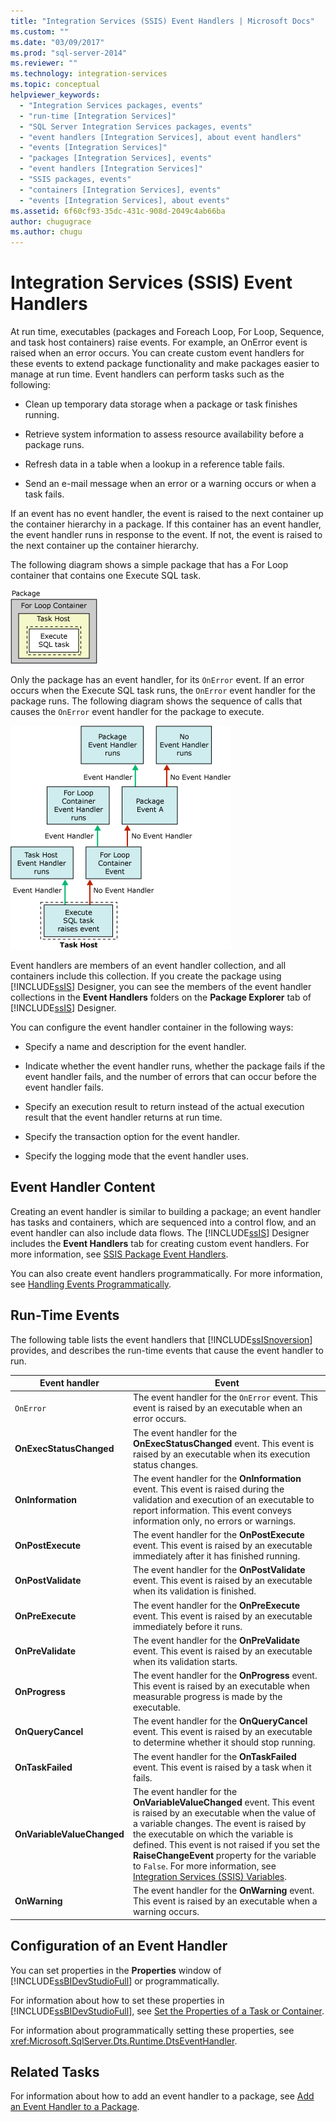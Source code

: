 ```yaml
---
title: "Integration Services (SSIS) Event Handlers | Microsoft Docs"
ms.custom: ""
ms.date: "03/09/2017"
ms.prod: "sql-server-2014"
ms.reviewer: ""
ms.technology: integration-services
ms.topic: conceptual
helpviewer_keywords: 
  - "Integration Services packages, events"
  - "run-time [Integration Services]"
  - "SQL Server Integration Services packages, events"
  - "event handlers [Integration Services], about event handlers"
  - "events [Integration Services]"
  - "packages [Integration Services], events"
  - "event handlers [Integration Services]"
  - "SSIS packages, events"
  - "containers [Integration Services], events"
  - "events [Integration Services], about events"
ms.assetid: 6f60cf93-35dc-431c-908d-2049c4ab66ba
author: chugugrace
ms.author: chugu
---
```

# Integration Services (SSIS) Event Handlers
  At run time, executables (packages and Foreach Loop, For Loop, Sequence, and task host containers) raise events. For example, an OnError event is raised when an error occurs. You can create custom event handlers for these events to extend package functionality and make packages easier to manage at run time. Event handlers can perform tasks such as the following:

-   Clean up temporary data storage when a package or task finishes running.

-   Retrieve system information to assess resource availability before a package runs.

-   Refresh data in a table when a lookup in a reference table fails.

-   Send an e-mail message when an error or a warning occurs or when a task fails.

 If an event has no event handler, the event is raised to the next container up the container hierarchy in a package. If this container has an event handler, the event handler runs in response to the event. If not, the event is raised to the next container up the container hierarchy.

 The following diagram shows a simple package that has a For Loop container that contains one Execute SQL task.

 ![Package, For Loop, task host, and Execute SQL task](media/mw-dts-eventhandlerpkg.gif "Package, For Loop, task host, and Execute SQL task")

 Only the package has an event handler, for its `OnError` event. If an error occurs when the Execute SQL task runs, the `OnError` event handler for the package runs. The following diagram shows the sequence of calls that causes the `OnError` event handler for the package to execute.

 ![Event handler flow](media/mw-dts-eventhandlers.gif "Event handler flow")

 Event handlers are members of an event handler collection, and all containers include this collection. If you create the package using [!INCLUDE[ssIS](../includes/ssis-md.md)] Designer, you can see the members of the event handler collections in the **Event Handlers** folders on the **Package Explorer** tab of [!INCLUDE[ssIS](../includes/ssis-md.md)] Designer.

 You can configure the event handler container in the following ways:

-   Specify a name and description for the event handler.

-   Indicate whether the event handler runs, whether the package fails if the event handler fails, and the number of errors that can occur before the event handler fails.

-   Specify an execution result to return instead of the actual execution result that the event handler returns at run time.

-   Specify the transaction option for the event handler.

-   Specify the logging mode that the event handler uses.

## Event Handler Content
 Creating an event handler is similar to building a package; an event handler has tasks and containers, which are sequenced into a control flow, and an event handler can also include data flows. The [!INCLUDE[ssIS](../includes/ssis-md.md)] Designer includes the **Event Handlers** tab for creating custom event handlers. For more information, see [SSIS Package Event Handlers](integration-services-ssis-event-handlers.md).

 You can also create event handlers programmatically. For more information, see [Handling Events Programmatically](building-packages-programmatically/handling-events-programmatically.md).

## Run-Time Events
 The following table lists the event handlers that [!INCLUDE[ssISnoversion](../includes/ssisnoversion-md.md)] provides, and describes the run-time events that cause the event handler to run.

|Event handler|Event|
|-------------------|-----------|
|`OnError`|The event handler for the `OnError` event. This event is raised by an executable when an error occurs.|
|**OnExecStatusChanged**|The event handler for the **OnExecStatusChanged** event. This event is raised by an executable when its execution status changes.|
|**OnInformation**|The event handler for the **OnInformation** event. This event is raised during the validation and execution of an executable to report information. This event conveys information only, no errors or warnings.|
|**OnPostExecute**|The event handler for the **OnPostExecute** event. This event is raised by an executable immediately after it has finished running.|
|**OnPostValidate**|The event handler for the **OnPostValidate** event. This event is raised by an executable when its validation is finished.|
|**OnPreExecute**|The event handler for the **OnPreExecute** event. This event is raised by an executable immediately before it runs.|
|**OnPreValidate**|The event handler for the **OnPreValidate** event. This event is raised by an executable when its validation starts.|
|**OnProgress**|The event handler for the **OnProgress** event. This event is raised by an executable when measurable progress is made by the executable.|
|**OnQueryCancel**|The event handler for the **OnQueryCancel** event. This event is raised by an executable to determine whether it should stop running.|
|**OnTaskFailed**|The event handler for the **OnTaskFailed** event. This event is raised by a task when it fails.|
|**OnVariableValueChanged**|The event handler for the **OnVariableValueChanged** event. This event is raised by an executable when the value of a variable changes. The event is raised by the executable on which the variable is defined. This event is not raised if you set the **RaiseChangeEvent** property for the variable to `False`. For more information, see [Integration Services &#40;SSIS&#41; Variables](integration-services-ssis-variables.md).|
|**OnWarning**|The event handler for the **OnWarning** event. This event is raised by an executable when a warning occurs.|

## Configuration of an Event Handler
 You can set properties in the **Properties** window of [!INCLUDE[ssBIDevStudioFull](../includes/ssbidevstudiofull-md.md)] or programmatically.

 For information about how to set these properties in [!INCLUDE[ssBIDevStudioFull](../includes/ssbidevstudiofull-md.md)], see [Set the Properties of a Task or Container](../../2014/integration-services/set-the-properties-of-a-task-or-container.md).

 For information about programmatically setting these properties, see <xref:Microsoft.SqlServer.Dts.Runtime.DtsEventHandler>.

## Related Tasks
 For information about how to add an event handler to a package, see [Add an Event Handler to a Package](../../2014/integration-services/add-an-event-handler-to-a-package.md).


